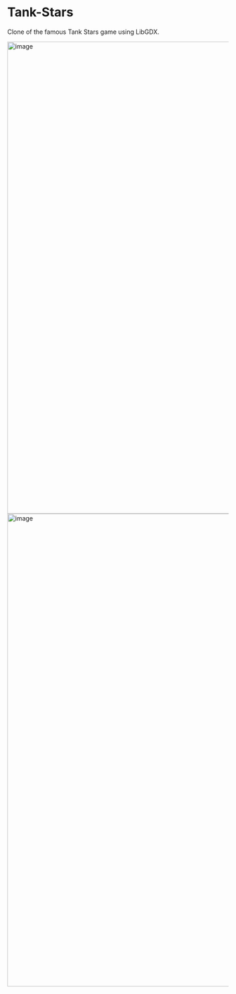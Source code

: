 # Tank-Stars
Clone of the famous Tank Stars game using LibGDX.

<img width="1072" alt="image" src="https://github.com/sanya21561/Tank-Stars/assets/108148388/f143892c-73c1-4639-b543-99247a1a8b22">


<img width="1074" alt="image" src="https://github.com/sanya21561/Tank-Stars/assets/108148388/8b4bf4af-c41b-4eea-adc7-274dc326c403">



